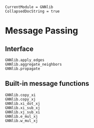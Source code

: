 ```@meta
CurrentModule = GNNlib
CollapsedDocString = true
```

# Message Passing

## Interface

```@docs
GNNlib.apply_edges
GNNlib.aggregate_neighbors
GNNlib.propagate
```

## Built-in message functions

```@docs
GNNlib.copy_xi
GNNlib.copy_xj
GNNlib.xi_dot_xj
GNNlib.xi_sub_xj
GNNlib.xj_sub_xi
GNNlib.e_mul_xj
GNNlib.w_mul_xj
```
